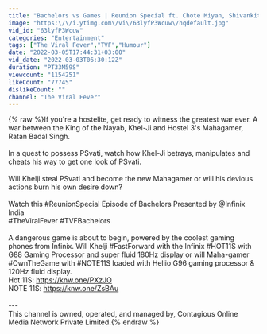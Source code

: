 ```yaml
---
title: "Bachelors vs Games | Reunion Special ft. Chote Miyan, Shivankit, Badri & Jasmeet | TVF"
image: "https:\/\/i.ytimg.com\/vi\/63lyfP3Wcuw\/hqdefault.jpg"
vid_id: "63lyfP3Wcuw"
categories: "Entertainment"
tags: ["The Viral Fever","TVF","Humour"]
date: "2022-03-05T17:44:31+03:00"
vid_date: "2022-03-03T06:30:12Z"
duration: "PT33M59S"
viewcount: "1154251"
likeCount: "77745"
dislikeCount: ""
channel: "The Viral Fever"
---
```

{% raw %}If you're a hostelite, get ready to witness the greatest war ever. A war between the King of the Nayab, Khel-Ji and Hostel 3's Mahagamer, Ratan Badal Singh. <br /><br />In a quest to possess PSvati, watch how Khel-Ji betrays, manipulates and cheats his way to get one look of PSvati. <br /><br />Will Khelji steal PSvati and become the new Mahagamer or will his devious actions burn his own desire down? <br /><br />Watch this #ReunionSpecial Episode of Bachelors Presented by @Infinix India <br />#TheViralFever #TVFBachelors<br /><br />A dangerous game is about to begin, powered by the coolest gaming phones from Infinix. Will Khelji #FastForward with the Infinix #HOT11S with G88 Gaming Processor and super fluid 180Hz display or will Maha-gamer #OwnTheGame with #NOTE11S loaded with Heliio G96 gaming processor &amp; 120Hz fluid display.<br />Hot 11S: <a rel="nofollow" target="blank" href="https://knw.one/PXzJO">https://knw.one/PXzJO</a><br />NOTE 11S: <a rel="nofollow" target="blank" href="https://knw.one/ZsBAu">https://knw.one/ZsBAu</a><br /><br />---<br />This channel is owned, operated, and managed by, Contagious Online Media Network Private Limited.{% endraw %}
